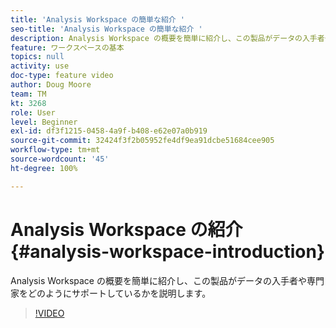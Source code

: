 ```yaml
---
title: 'Analysis Workspace の簡単な紹介 '
seo-title: 'Analysis Workspace の簡単な紹介 '
description: Analysis Workspace の概要を簡単に紹介し、この製品がデータの入手者や専門家をどのようにサポートしているかを説明します。
feature: ワークスペースの基本
topics: null
activity: use
doc-type: feature video
author: Doug Moore
team: TM
kt: 3268
role: User
level: Beginner
exl-id: df3f1215-0458-4a9f-b408-e62e07a0b919
source-git-commit: 32424f3f2b05952fe4df9ea91dcbe51684cee905
workflow-type: tm+mt
source-wordcount: '45'
ht-degree: 100%

---
```


# Analysis Workspace の紹介 {#analysis-workspace-introduction}

Analysis Workspace の概要を簡単に紹介し、この製品がデータの入手者や専門家をどのようにサポートしているかを説明します。

>[!VIDEO](https://video.tv.adobe.com/v/28165/?quality=12)
